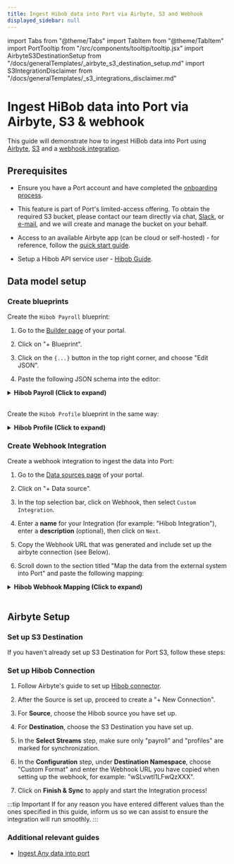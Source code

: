 ```yaml
---
title: Ingest Hibob data into Port via Airbyte, S3 and Webhook
displayed_sidebar: null
---
```


import Tabs from "@theme/Tabs"
import TabItem from "@theme/TabItem"
import PortTooltip from "/src/components/tooltip/tooltip.jsx"
import AirbyteS3DestinationSetup from "/docs/generalTemplates/_airbyte_s3_destination_setup.md"
import S3IntegrationDisclaimer from "/docs/generalTemplates/_s3_integrations_disclaimer.md"


# Ingest HiBob data into Port via Airbyte, S3 & webhook

This guide will demonstrate how to ingest HiBob data into Port using [Airbyte](https://airbyte.com/), [S3](https://aws.amazon.com/s3/) and a [webhook integration](https://docs.port.io/build-your-software-catalog/custom-integration/webhook/).

<S3IntegrationDisclaimer/>


## Prerequisites

- Ensure you have a Port account and have completed the [onboarding process](https://docs.port.io/quickstart).

- This feature is part of Port's limited-access offering. To obtain the required S3 bucket, please contact our team directly via chat, [Slack](https://www.getport.io/community), or [e-mail](mailto:support@getport.io), and we will create and manage the bucket on your behalf.

- Access to an available Airbyte app (can be cloud or self-hosted) - for reference, follow the [quick start guide](https://docs.airbyte.com/using-airbyte/getting-started/oss-quickstart).

- Setup a Hibob API service user - [Hibob Guide](https://apidocs.hibob.com/docs/api-service-users#step-1-create-a-new-api-service-user).


## Data model setup

### Create blueprints 

Create the `Hibob Payroll` blueprint:

1. Go to the [Builder page](https://app.getport.io/settings/data-model) of your portal.

2. Click on "+ Blueprint".

3. Click on the `{...}` button in the top right corner, and choose "Edit JSON".

4. Paste the following JSON schema into the editor:

<details>
<summary><b>Hibob Payroll (Click to expand)</b></summary>

```json showLineNumbers
{
  "identifier": "hibob_payroll",
  "description": "Represents an employee record.",
  "title": "Hibob Payroll",
  "icon": "Service",
  "schema": {
    "properties": {
      "creationdate": {
        "type": "string",
        "format": "date-time"
      },
      "firstname": {
        "type": "string"
      },
      "avatarurl": {
        "type": "string",
        "format": "url"
      },
      "companyid": {
        "type": "string"
      },
      "surname": {
        "type": "string"
      },
      "state": {
        "type": "string"
      },
      "email": {
        "type": "string",
        "format": "email"
      },
      "creationdatetime": {
        "type": "string",
        "format": "date-time"
      },
      "coverimageurl": {
        "type": "string",
        "format": "url"
      },
      "fullname": {
        "type": "string"
      }
    },
    "required": []
  },
  "mirrorProperties": {},
  "calculationProperties": {},
  "aggregationProperties": {},
  "relations": {}
}
```

</details>
<br/>

Create the `Hibob Profile` blueprint in the same way:

<details>
<summary><b>Hibob Profile (Click to expand)</b></summary>

```json showLineNumbers
{
  "identifier": "hibob_profile",
  "description": "Represents an employee record.",
  "title": "Hibob Profile",
  "icon": "User",
  "schema": {
    "properties": {
      "companyid": {
        "type": "string"
      },
      "firstname": {
        "type": "string"
      },
      "surname": {
        "type": "string"
      },
      "email": {
        "type": "string",
        "format": "email"
      },
      "is_manager": {
        "type": "boolean",
        "title": "is_manager"
      },
      "duration_of_employment": {
        "type": "string",
        "title": "duration_of_employment"
      }
    },
    "required": []
  },
  "mirrorProperties": {},
  "calculationProperties": {},
  "aggregationProperties": {},
  "relations": {
    "payroll": {
      "title": "Payroll",
      "target": "hibob_payroll",
      "required": false,
      "many": false
    }
  }
}
```

</details>


### Create Webhook Integration

Create a webhook integration to ingest the data into Port:

1. Go to the [Data sources page](https://app.getport.io/settings/data-sources) of your portal.

2. Click on "+ Data source".

3. In the top selection bar, click on Webhook, then select `Custom Integration`.

4. Enter a **name** for your Integration (for example: "Hibob Integration"), enter a **description** (optional), then click on `Next`.

5. Copy the Webhook URL that was generated and include set up the airbyte connection (see Below).

6. Scroll down to the section titled "Map the data from the external system into Port" and paste the following mapping:


<details>
<summary><b>Hibob Webhook Mapping (Click to expand)</b></summary>

```json showLineNumbers
[
  {
    "blueprint": "hibob_payroll",
    "operation": "create",
    "filter": "(.body | has(\"_PORT_SOURCE_OBJECT_KEY\")) and (.body._PORT_SOURCE_OBJECT_KEY | split(\"/\") | .[2] | IN(\"payroll\"))",
    "entity": {
      "identifier": ".body.id",
      "title": ".body.displayName",
      "properties": {
        "creationdate": "(.body.creationDate? // null) | if type == \"string\" then strptime(\"%Y-%m-%d\") | strftime(\"%Y-%m-%dT%H:%M:%SZ\") else null end",
        "firstname": ".body.firstName",
        "avatarurl": ".body.avatarUrl",
        "companyid": ".body.companyId",
        "surname": ".body.surname",
        "state": ".body.state",
        "email": ".body.email",
        "creationdatetime": ".body.creationDatetime",
        "coverimageurl": ".body.coverImageUrl",
        "fullname": ".body.fullName"
      }
    }
  },
  {
    "blueprint": "hibob_profile",
    "operation": "create",
    "filter": "(.body | has(\"_PORT_SOURCE_OBJECT_KEY\")) and (.body._PORT_SOURCE_OBJECT_KEY | split(\"/\") | .[2] | IN(\"profiles\"))",
    "entity": {
      "identifier": ".body.id",
      "title": ".body.displayName",
      "properties": {
        "companyid": ".body.companyId",
        "firstname": ".body.firstName",
        "is_manager": ".body.work.isManager",
        "duration_of_employment": ".body.work.durationOfEmployment.humanize",
        "surname": ".body.surname",
        "email": ".body.email"
      },
      "relations": {
        "payroll": ".body.id"
      }
    }
  }
]
```

</details>

<br/>

## Airbyte Setup

### Set up S3 Destination

If you haven't already set up S3 Destination for Port S3, follow these steps:

<AirbyteS3DestinationSetup/>


### Set up Hibob Connection

1. Follow Airbyte's guide to set up [Hibob connector](https://docs.airbyte.com/integrations/sources/hibob).

2. After the Source is set up, proceed to create a "+ New Connection".

3. For **Source**, choose the Hibob source you have set up.

4. For **Destination**, choose the S3 Destination you have set up.

5. In the **Select Streams** step, make sure only "payroll" and "profiles" are marked for synchronization.

6. In the **Configuration** step, under **Destination Namespace**, choose "Custom Format" and enter the Webhook URL you have copied when setting up the webhook, for example: "wSLvwtI1LFwQzXXX".

7. Click on **Finish & Sync** to apply and start the Integration process!

:::tip Important
  If for any reason you have entered different values than the ones specified in this guide,
  inform us so we can assist to ensure the integration will run smoothly.
::: 


### Additional relevant guides
- [Ingest Any data into port](https://docs.port.io/guides/all/ingest-any-data-via-airbyte-s3-and-webhook/)